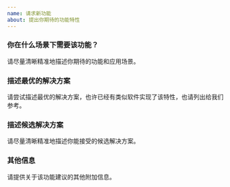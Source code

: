 ```yaml
---
name: 请求新功能
about: 提出你期待的功能特性
---
```


### 你在什么场景下需要该功能？

请尽量清晰精准地描述你期待的功能和应用场景。

### 描述最优的解决方案 

请尝试描述最优的解决方案，也许已经有类似软件实现了该特性，也请列出给我们参考。

### 描述候选解决方案

请尽量清晰精准地描述你能接受的候选解决方案。

### 其他信息

请提供关于该功能建议的其他附加信息。
